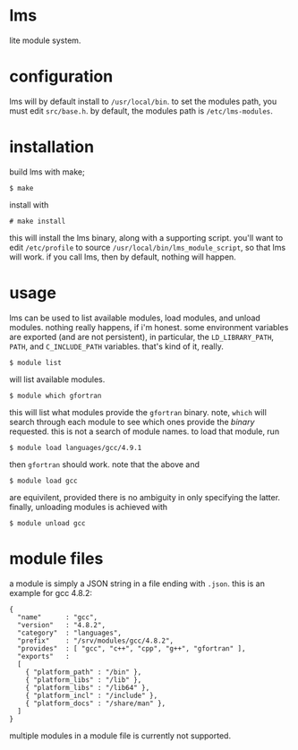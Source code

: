 lms
===
lite module system.

configuration
=============
lms will by default install to `/usr/local/bin`. to set the modules path, you must edit `src/base.h`. by default, the modules path is `/etc/lms-modules`.

installation
============
build lms with make;

    $ make

install with 

    # make install

this will install the lms binary, along with a supporting script. you'll want to edit `/etc/profile` to source `/usr/local/bin/lms_module_script`, so that lms will work. if you call lms, then by default, nothing will happen.

usage
=====
lms can be used to list available modules, load modules, and unload modules. nothing really happens, if i'm honest. some environment variables are exported (and are not persistent), in particular, the `LD_LIBRARY_PATH`, `PATH`, and `C_INCLUDE_PATH` variables. that's kind of it, really.

    $ module list

will list available modules.

    $ module which gfortran

this will list what modules provide the `gfortran` binary. note, `which` will search through each module to see which ones provide the *binary* requested. this is not a search of module names. to load that module, run

    $ module load languages/gcc/4.9.1

then `gfortran` should work. note that the above and
    
    $ module load gcc

are equivilent, provided there is no ambiguity in only specifying the latter. finally, unloading modules is achieved with

    $ module unload gcc

module files
============
a module is simply a JSON string in a file ending with `.json`. this is an example for gcc 4.8.2:

    {
      "name"      : "gcc",
      "version"   : "4.8.2",
      "category"  : "languages",
      "prefix"    : "/srv/modules/gcc/4.8.2",
      "provides"  : [ "gcc", "c++", "cpp", "g++", "gfortran" ],
      "exports"   : 
      [
        { "platform_path" : "/bin" },
        { "platform_libs" : "/lib" },
        { "platform_libs" : "/lib64" },
        { "platform_incl" : "/include" },
        { "platform_docs" : "/share/man" },
      ]
    }

multiple modules in a module file is currently not supported.
